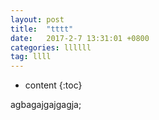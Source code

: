 ```yaml
---
layout: post
title:  "tttt"
date:   2017-2-7 13:31:01 +0800
categories: llllll
tag: llll
---
```


* content
{:toc}

agbagajgajgagja;
